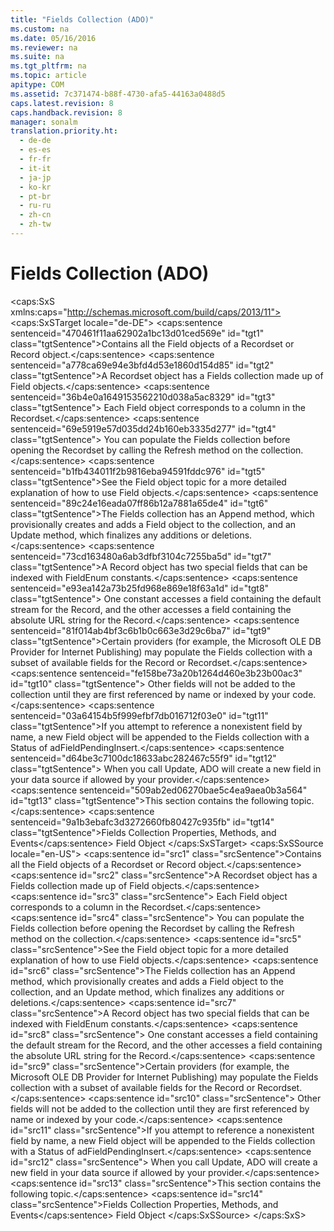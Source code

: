```yaml
---
title: "Fields Collection (ADO)"
ms.custom: na
ms.date: 05/16/2016
ms.reviewer: na
ms.suite: na
ms.tgt_pltfrm: na
ms.topic: article
apitype: COM
ms.assetid: 7c371474-b88f-4730-afa5-44163a0488d5
caps.latest.revision: 8
caps.handback.revision: 8
manager: sonalm
translation.priority.ht: 
  - de-de
  - es-es
  - fr-fr
  - it-it
  - ja-jp
  - ko-kr
  - pt-br
  - ru-ru
  - zh-cn
  - zh-tw
---
```

# Fields Collection (ADO)
<?xml version="1.0" encoding="utf-8"?>
<caps:SxS xmlns:caps="http://schemas.microsoft.com/build/caps/2013/11">
  <caps:SxSTarget locale="de-DE">
    <developerReferenceWithoutSyntaxDocument xsi:schemaLocation="http://ddue.schemas.microsoft.com/authoring/2003/5 http://dduestorage.blob.core.windows.net/ddueschema/developer.xsd" xmlns="http://ddue.schemas.microsoft.com/authoring/2003/5" xmlns:xlink="http://www.w3.org/1999/xlink" xmlns:xsi="http://www.w3.org/2001/XMLSchema-instance">
      <introduction>
        <para>
          <caps:sentence sentenceid="470461f11aa62902a1bc13d01ced569e" id="tgt1" class="tgtSentence">Contains all the <legacyLink xlink:href="b10a72fc-3c4b-4186-a70b-993dc9f7a092">Field</legacyLink> objects of a <legacyLink xlink:href="ede1415f-c3df-4cc5-a05b-2576b2b84b60">Recordset</legacyLink> or <legacyLink xlink:href="db83ed2c-a8e3-460c-8682-64667e4d5d01">Record</legacyLink> object.</caps:sentence>
        </para>
      </introduction>
      <languageReferenceRemarks>
        <content>
          <para>
            <caps:sentence sentenceid="a778ca69e94e3bfd4d53e1860d154d85" id="tgt2" class="tgtSentence">A <legacyBold>Recordset</legacyBold> object has a <legacyBold>Fields</legacyBold> collection made up of <legacyBold>Field</legacyBold> objects.</caps:sentence>
            <caps:sentence sentenceid="36b4e0a1649153562210d038a5ac8329" id="tgt3" class="tgtSentence"> Each <legacyBold>Field</legacyBold> object corresponds to a column in the <legacyBold>Recordset</legacyBold>.</caps:sentence>
            <caps:sentence sentenceid="69e5919e57d035dd24b160eb3335d277" id="tgt4" class="tgtSentence"> You can populate the <legacyBold>Fields</legacyBold> collection before opening the <legacyBold>Recordset</legacyBold> by calling the <legacyLink xlink:href="089b7ca7-684f-4259-8032-5bd1ecc54426">Refresh</legacyLink> method on the collection.</caps:sentence>
          </para>
          <alert class="note">
            <para>
              <caps:sentence sentenceid="b1fb434011f2b9816eba94591fddc976" id="tgt5" class="tgtSentence">See the <legacyBold>Field</legacyBold> object topic for a more detailed explanation of how to use <legacyBold>Field</legacyBold> objects.</caps:sentence>
            </para>
          </alert>
          <para>
            <caps:sentence sentenceid="89c24e16eada07ff86b12a7881a65de4" id="tgt6" class="tgtSentence">The <legacyBold>Fields</legacyBold> collection has an <legacyLink xlink:href="f8a9bbed-ba9c-4698-945d-317ad22d2e92">Append</legacyLink> method, which provisionally creates and adds a <legacyBold>Field</legacyBold> object to the collection, and an <legacyBold>Update</legacyBold> method, which finalizes any additions or deletions.</caps:sentence>
          </para>
          <para>
            <caps:sentence sentenceid="73cd163480a6ab3dfbf3104c7255ba5d" id="tgt7" class="tgtSentence">A <legacyBold>Record</legacyBold> object has two special fields that can be indexed with <legacyLink xlink:href="be4eda13-d4e4-4d6b-bb0d-3310b0a96fc2">FieldEnum</legacyLink> constants.</caps:sentence>
            <caps:sentence sentenceid="e93ea142a73b25fd968e869e18f63a1d" id="tgt8" class="tgtSentence"> One constant accesses a field containing the default stream for the <legacyBold>Record</legacyBold>, and the other accesses a field containing the absolute URL string for the <legacyBold>Record</legacyBold>.</caps:sentence>
          </para>
          <para>
            <caps:sentence sentenceid="81f014ab4bf3c6b1b0c663e3d29c6ba7" id="tgt9" class="tgtSentence">Certain providers (for example, the <legacyLink xlink:href="66a208d9-b580-4655-a41e-1d36e5b5bfca">Microsoft OLE DB Provider for Internet Publishing</legacyLink>) may populate the <legacyBold>Fields</legacyBold> collection with a subset of available fields for the <legacyBold>Record</legacyBold> or <legacyBold>Recordset</legacyBold>.</caps:sentence>
            <caps:sentence sentenceid="fe158be73a20b1264d460e3b23b00ac3" id="tgt10" class="tgtSentence"> Other fields will not be added to the collection until they are first referenced by name or indexed by your code.</caps:sentence>
          </para>
          <para>
            <caps:sentence sentenceid="03a64154b5f999efbf7db016712f03e0" id="tgt11" class="tgtSentence">If you attempt to reference a nonexistent field by name, a new <legacyBold>Field</legacyBold> object will be appended to the <legacyBold>Fields</legacyBold> collection with a <legacyLink xlink:href="8cd1f7f4-0a3a-4f07-b8ba-6582e70140ad">Status</legacyLink> of <legacyBold>adFieldPendingInsert</legacyBold>.</caps:sentence>
            <caps:sentence sentenceid="d64be3c7100dc18633abc282467c55f9" id="tgt12" class="tgtSentence"> When you call <legacyLink xlink:href="6b2a9c31-1a7e-40db-8a53-30720d0f6cc1">Update</legacyLink>, ADO will create a new field in your data source if allowed by your provider.</caps:sentence>
          </para>
          <para>
            <caps:sentence sentenceid="509ab2ed06270bae5c4ea9aea0b3a564" id="tgt13" class="tgtSentence">This section contains the following topic.</caps:sentence>
          </para>
          <list class="bullet">
            <listItem>
              <para>
                <legacyLink xlink:href="8cc13e41-7ed8-40df-9a74-5bf846c14c06">
                  <caps:sentence sentenceid="9a1b3ebafc3d3272660fb80427c935fb" id="tgt14" class="tgtSentence">Fields Collection Properties, Methods, and Events</caps:sentence>
                </legacyLink>
              </para>
            </listItem>
          </list>
        </content>
      </languageReferenceRemarks>
      <relatedTopics>
        <link xlink:href="b10a72fc-3c4b-4186-a70b-993dc9f7a092">Field Object</link>
      </relatedTopics>
    </developerReferenceWithoutSyntaxDocument>
  </caps:SxSTarget>
  <caps:SxSSource locale="en-US">
    <developerReferenceWithoutSyntaxDocument xsi:schemaLocation="http://ddue.schemas.microsoft.com/authoring/2003/5 http://dduestorage.blob.core.windows.net/ddueschema/developer.xsd" xmlns="http://ddue.schemas.microsoft.com/authoring/2003/5" xmlns:xlink="http://www.w3.org/1999/xlink" xmlns:xsi="http://www.w3.org/2001/XMLSchema-instance">
      <introduction>
        <para>
          <caps:sentence id="src1" class="srcSentence">Contains all the <legacyLink xlink:href="b10a72fc-3c4b-4186-a70b-993dc9f7a092">Field</legacyLink> objects of a <legacyLink xlink:href="ede1415f-c3df-4cc5-a05b-2576b2b84b60">Recordset</legacyLink> or <legacyLink xlink:href="db83ed2c-a8e3-460c-8682-64667e4d5d01">Record</legacyLink> object.</caps:sentence>
        </para>
      </introduction>
      <languageReferenceRemarks>
        <content>
          <para>
            <caps:sentence id="src2" class="srcSentence">A <legacyBold>Recordset</legacyBold> object has a <legacyBold>Fields</legacyBold> collection made up of <legacyBold>Field</legacyBold> objects.</caps:sentence>
            <caps:sentence id="src3" class="srcSentence"> Each <legacyBold>Field</legacyBold> object corresponds to a column in the <legacyBold>Recordset</legacyBold>.</caps:sentence>
            <caps:sentence id="src4" class="srcSentence"> You can populate the <legacyBold>Fields</legacyBold> collection before opening the <legacyBold>Recordset</legacyBold> by calling the <legacyLink xlink:href="089b7ca7-684f-4259-8032-5bd1ecc54426">Refresh</legacyLink> method on the collection.</caps:sentence>
          </para>
          <alert class="note">
            <para>
              <caps:sentence id="src5" class="srcSentence">See the <legacyBold>Field</legacyBold> object topic for a more detailed explanation of how to use <legacyBold>Field</legacyBold> objects.</caps:sentence>
            </para>
          </alert>
          <para>
            <caps:sentence id="src6" class="srcSentence">The <legacyBold>Fields</legacyBold> collection has an <legacyLink xlink:href="f8a9bbed-ba9c-4698-945d-317ad22d2e92">Append</legacyLink> method, which provisionally creates and adds a <legacyBold>Field</legacyBold> object to the collection, and an <legacyBold>Update</legacyBold> method, which finalizes any additions or deletions.</caps:sentence>
          </para>
          <para>
            <caps:sentence id="src7" class="srcSentence">A <legacyBold>Record</legacyBold> object has two special fields that can be indexed with <legacyLink xlink:href="be4eda13-d4e4-4d6b-bb0d-3310b0a96fc2">FieldEnum</legacyLink> constants.</caps:sentence>
            <caps:sentence id="src8" class="srcSentence"> One constant accesses a field containing the default stream for the <legacyBold>Record</legacyBold>, and the other accesses a field containing the absolute URL string for the <legacyBold>Record</legacyBold>.</caps:sentence>
          </para>
          <para>
            <caps:sentence id="src9" class="srcSentence">Certain providers (for example, the <legacyLink xlink:href="66a208d9-b580-4655-a41e-1d36e5b5bfca">Microsoft OLE DB Provider for Internet Publishing</legacyLink>) may populate the <legacyBold>Fields</legacyBold> collection with a subset of available fields for the <legacyBold>Record</legacyBold> or <legacyBold>Recordset</legacyBold>.</caps:sentence>
            <caps:sentence id="src10" class="srcSentence"> Other fields will not be added to the collection until they are first referenced by name or indexed by your code.</caps:sentence>
          </para>
          <para>
            <caps:sentence id="src11" class="srcSentence">If you attempt to reference a nonexistent field by name, a new <legacyBold>Field</legacyBold> object will be appended to the <legacyBold>Fields</legacyBold> collection with a <legacyLink xlink:href="8cd1f7f4-0a3a-4f07-b8ba-6582e70140ad">Status</legacyLink> of <legacyBold>adFieldPendingInsert</legacyBold>.</caps:sentence>
            <caps:sentence id="src12" class="srcSentence"> When you call <legacyLink xlink:href="6b2a9c31-1a7e-40db-8a53-30720d0f6cc1">Update</legacyLink>, ADO will create a new field in your data source if allowed by your provider.</caps:sentence>
          </para>
          <para>
            <caps:sentence id="src13" class="srcSentence">This section contains the following topic.</caps:sentence>
          </para>
          <list class="bullet">
            <listItem>
              <para>
                <legacyLink xlink:href="8cc13e41-7ed8-40df-9a74-5bf846c14c06">
                  <caps:sentence id="src14" class="srcSentence">Fields Collection Properties, Methods, and Events</caps:sentence>
                </legacyLink>
              </para>
            </listItem>
          </list>
        </content>
      </languageReferenceRemarks>
      <relatedTopics>
        <link xlink:href="b10a72fc-3c4b-4186-a70b-993dc9f7a092">Field Object</link>
      </relatedTopics>
    </developerReferenceWithoutSyntaxDocument>
  </caps:SxSSource>
</caps:SxS>